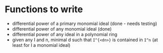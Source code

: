 # Functions to write

- differential power of a primary monomial ideal (done - needs testing)
- differential power of any monomial ideal (done)
- differential power of any ideal in a polynomial ring
- given any I and n, minimal d such that `I^{<dn>}` is contained in `I^n` (at least for I a monomial ideal)
